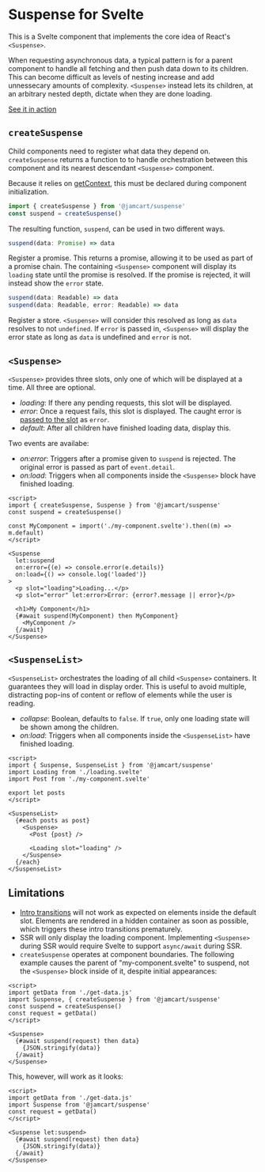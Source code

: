 # Suspense for Svelte

This is a Svelte component that implements the core idea of React's `<Suspense>`.

When requesting asynchronous data, a typical pattern is for a parent component to handle all fetching and then push data down to its children. This can become difficult as levels of nesting increase and add unnessecary amounts of complexity. `<Suspense>` instead lets its children, at an arbitrary nested depth, dictate when they are done loading.

[See it in action](https://svelte.dev/repl/91183af6db654f2099806426ff3bbb4b?version=3.44.0)

## `createSuspense`

Child components need to register what data they depend on. `createSuspense` returns a function to to handle orchestration between this component and its nearest descendant `<Suspense>` component.

Because it relies on [getContext](https://svelte.dev/docs#getContext), this must be declared during component initialization.

```js
import { createSuspense } from '@jamcart/suspense'
const suspend = createSuspense()
```

The resulting function, `suspend`, can be used in two different ways.

```js
suspend(data: Promise) => data
```

Register a promise. This returns a promise, allowing it to be used as part of a promise chain. The containing `<Suspense>` component will display its `loading` state until the promise is resolved. If the promise is rejected, it will instead show the `error` state.

```js
suspend(data: Readable) => data
suspend(data: Readable, error: Readable) => data
```

Register a store. `<Suspense>` will consider this resolved as long as `data` resolves to not `undefined`. If `error` is passed in, `<Suspense>` will display the error state as long as `data` is undefined and `error` is not.

## `<Suspense>`

`<Suspense>` provides three slots, only one of which will be displayed at a time. All three are optional.

- _loading_: If there any pending requests, this slot will be displayed.
- _error_: Once a request fails, this slot is displayed. The caught error is [passed to the slot](https://svelte.dev/docs#slot_let) as `error`.
- _default_: After all children have finished loading data, display this.

Two events are availabe:

- _on:error_: Triggers after a promise given to `suspend` is rejected. The original error is passed as part of `event.detail`.
- _on:load_: Triggers when all components inside the `<Suspense>` block have finished loading.

```svelte
<script>
import { createSuspense, Suspense } from '@jamcart/suspense'
const suspend = createSuspense()

const MyComponent = import('./my-component.svelte').then((m) => m.default)
</script>

<Suspense
  let:suspend
  on:error={(e) => console.error(e.details)}
  on:load={() => console.log('loaded')}
>
  <p slot="loading">Loading...</p>
  <p slot="error" let:error>Error: {error?.message || error}</p>

  <h1>My Component</h1>
  {#await suspend(MyComponent) then MyComponent}
    <MyComponent />
  {/await}
</Suspense>
```

## `<SuspenseList>`

`<SuspenseList>` orchestrates the loading of all child `<Suspense>` containers. It guarantees they will load in display order. This is useful to avoid multiple, distracting pop-ins of content or reflow of elements while the user is reading.

- _collapse_: Boolean, defaults to `false`. If `true`, only one loading state will be shown among the children.
- _on:load_: Triggers when all components inside the `<SuspenseList>` have finished loading.

```svelte
<script>
import { Suspense, SuspenseList } from '@jamcart/suspense'
import Loading from './loading.svelte'
import Post from './my-component.svelte'

export let posts
</script>

<SuspenseList>
  {#each posts as post}
    <Suspense>
      <Post {post} />

      <Loading slot="loading" />
    </Suspense>
  {/each}
</SuspenseList>
```

## Limitations

- [Intro transitions](https://svelte.dev/docs#transition_fn) will not work as expected on elements inside the default slot. Elements are rendered in a hidden container as soon as possible, which triggers these intro transitions prematurely.
- SSR will only display the loading component. Implementing `<Suspense>` during SSR would require Svelte to support `async/await` during SSR.
- `createSuspense` operates at component boundaries. The following example causes the parent of "my-component.svelte" to suspend, not the `<Suspense>` block inside of it, despite initial appearances:

```svelte
<script>
import getData from './get-data.js'
import Suspense, { createSuspense } from '@jamcart/suspense'
const suspend = createSuspense()
const request = getData()
</script>

<Suspense>
  {#await suspend(request) then data}
    {JSON.stringify(data)}
  {/await}
</Suspense>
```

This, however, will work as it looks:

```svelte
<script>
import getData from './get-data.js'
import Suspense from '@jamcart/suspense'
const request = getData()
</script>

<Suspense let:suspend>
  {#await suspend(request) then data}
    {JSON.stringify(data)}
  {/await}
</Suspense>
```

